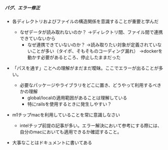 ##### バグ、エラー修正
- 各ディレクトリおよびファイルの構造関係を意識することが重要と学んだ
  - なぜデータが読み取れないのか？
    →ディレクトリ間、ファイル間で連携できていないから
      - なぜ連携できていないのか？
        →読み取りたい対象が定義されていないことが多い（タイポ、そもそものコーディング漏れ） 
        →dockerを動かす必要があるところ、停止したままだった
- 「パスを通す」ことへの理解がまだまだ曖昧。ここでエラーが出ることが多い。
  - 必要なパッケージやライブラリをどこに置き、どうやって利用するべきかの理解
      - global/localの適用範囲があることは理解している
      - 特にrailsを使用するときに発生しやすい？

- m1チップmacを利用していることを常に意識しなさい
  - intelチップ前提の記事が多い。エラー解決において参考にする際には、自分のmacにおいても適用できるか確認すること。

- 大事なことはドキュメントに書いてある
